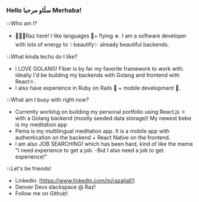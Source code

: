 
### Hello سڵاو مرحبا Merhaba! 

💥Who am I?

   - 👩🏽‍💻Raz here! I like languages 🧠+ flying ✈️. I am a software developer with lots of energy to ✨beautify✨ already beautiful backends.

💥What kinda techs do I like?

   - I LOVE GOLANG! Fiber is by far my favorite framework to work with. Ideally I'd be building my backends with Golang and frontend with React⚛️.
   - I also have experience in Ruby on Rails 💎 + mobile development 📱.

💥What am I busy with right now?

   - Currently working on building my personal portfolio using React.js ⚛️ with a Golang backend (mostly seeded data storage)! My newest bebe is my meditation app
   - Pema is my multilingual meditation app. It is a mobile app with authentication on the backend + React Native on the frontend.
   - I am also JOB SEARCHING! which has been hard, kind of like the meme "I need experience to get a job. -But I also need a job to get experience!"

💥Let's be friends!

- Linkedin: [https://www.linkedin.com/in/razaljaf/]
- Denver Devs slackspace @ Raz!
- Follow me on Github!
